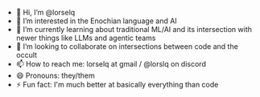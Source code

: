 - 👋 Hi, I’m @lorselq
- 👀 I’m interested in the Enochian language and AI
- 🌱 I’m currently learning about traditional ML/AI and its intersection with newer things like LLMs and agentic teams
- 💞️ I’m looking to collaborate on intersections between code and the occult
- 📫 How to reach me: lorselq at gmail / @lorslq on discord
- 😄 Pronouns: they/them
- ⚡ Fun fact: I'm much better at basically everything than code

<!---
lorselq/lorselq is a ✨ special ✨ repository because its `README.md` (this file) appears on your GitHub profile.
You can click the Preview link to take a look at your changes.
--->

